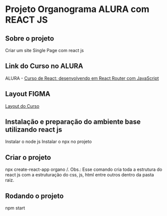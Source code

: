 # Projeto Organograma ALURA com REACT JS

## Sobre o projeto
Criar um site Single Page com react js

## Link do Curso no ALURA
ALURA - [Curso de React: desenvolvendo em React Router com JavaScript](https://cursos.alura.com.br/course/React-desenvolvendo-react-router-javaScript)

## Layout FIGMA
[Layout do Curso](https://www.figma.com/file/nDTrIQxTu6aldQG0o0iAbj/Ol%C3%A1%2C-Mundo!---Projeto-React%3A-router?node-id=38%3A716)

## Instalação e preparação do ambiente base utilizando react js
Instalar o node js
Instalar o npx no projeto

## Criar o projeto
npx create-react-app organo /. Obs.: Esse comando cria toda a estrutura do react js com a estruturação do css, js, html entre outros dentro da pasta raiz.

## Rodando o projeto
npm start

